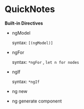 # QuickNotes

**Built-in Directives**

* ngModel 

  syntax: `[(ngModel)]`

* ngFor

  syntax: `*ngFor` , `let n for nodes`
  
* ngIf

  syntax: `*ngIf`
  
 * ng new <project-name>

 * ng generate component <componentname>